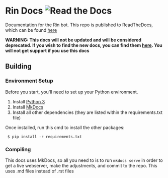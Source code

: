 # Rin Docs ![Read the Docs](https://img.shields.io/readthedocs/rin-docs?logo=read-the-docs)

Documentation for the Rin bot. This repo is published to ReadTheDocs, which can be found [here](https://rin-docs.readthedocs.io/en/latest/)

**WARNING: This docs will not be updated and will be considered deprecated. If you wish to find the new docs, you can find them [here](https://docs.rinbot.live). You will not get support if you use this docs** 
## Building

### Environment Setup

Before you start, you'll need to set up your Python environment. 

1. Install [Python 3](https://www.python.org/)
2. Install [MkDocs](https://www.mkdocs.org/)
3. Install all other dependencies (they are listed within the requirements.txt file)

Once installed, run this cmd to install the other packages:

` $ pip install -r requirements.txt`


### Compiling

This docs uses MkDocs, so all you need to is to run `mkdocs serve` in order to get a live webserver, make the adjustments, and commit to the repo. This uses .md files instead of .rst files
